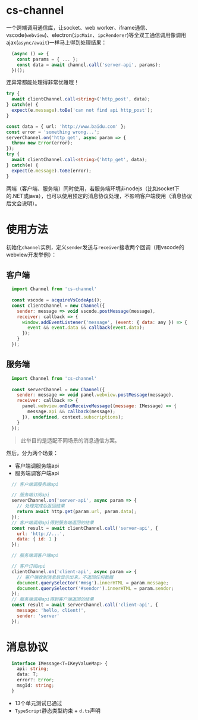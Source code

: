 # cs-channel
一个跨端调用通信库，让socket、web worker、iframe通信、vscode(`webview`)、electron(`ipcMain`、`ipcRenderer`)等全双工通信调用像调用ajax(`async/await`)一样马上得到处理结果：
```javascript
  (async () => {
    const params = { ... };
    const data = await channel.call('server-api', params);
  })();
```
连异常都能处理得非常优雅哦！
```typescript
try {
  await clientChannel.call<string>('http_post', data);
} catch(e) {
  expect(e.message).toBe('can not find api http_post');
}
```
```typescript
const data = { url: 'http://www.baidu.com' };
const error = 'something wrong...';
serverChannel.on('http_get', async param => {
  throw new Error(error);
});
try {
  await clientChannel.call<string>('http_get', data);
} catch(e) {
  expect(e.message).toBe(error);
}
```

两端（客户端、服务端）同时使用，若服务端环境非nodejs（比如socket下的.NET或java），也可以使用预定的消息协议处理，不影响客户端使用（消息协议后文会说明）。

# 使用方法
初始化`channel`实例，定义`sender`发送与`receiver`接收两个回调（用vscode的webview开发举例）：
## 客户端
```javascript
  import Channel from 'cs-channel'
  
  const vscode = acquireVsCodeApi();
  const clientChannel = new Channel({
    sender: message => void vscode.postMessage(message),
    receiver: callback => {
      window.addEventListener('message', (event: { data: any }) => {
        event && event.data && callback(event.data);
      });
    }
  });
```
## 服务端
```javascript
  import Channel from 'cs-channel'
  
  const serverChannel = new Channel({
    sender: message => void panel.webview.postMessage(message),
    receiver: callback => {
      panel.webview.onDidReceiveMessage((message: IMessage) => {
        message.api && callback(message);
      }), undefined, context.subscriptions);
    }
  });
```
> 此举目的是适配不同场景的消息通信方案。

然后，分为两个场景：
- 客户端调服务端api
- 服务端调客户端api

```javascript
  // 客户端调服务端api

  // 服务端订阅api
  serverChannel.on('server-api', async param => {
    // 处理完成后返回结果
    return await http.get(param.url, param.data);
  });
  // 客户端调用api得到服务端返回的结果
  const result = await clientChannel.call('server-api', {
    url: 'http://...',
    data: { id: 1 }
  });
```

```javascript
  // 服务端调客户端api

  // 客户订阅api
  clientChannel.on('client-api', async param => {
    // 客户端收到消息后显示出来，不返回任何数据
    document.querySelector('#msg').innerHTML = param.message;
    document.querySelector('#sendor').innerHTML = param.sendor;
  });
  // 服务端调用api得到客户端返回的结果
  const result = await serverChannel.call('client-api', {
    message: 'hello, client!',
    sender: 'server'
  });
```

# 消息协议
```typescript
  interface IMessage<T=IKeyValueMap> {
    api: string;
    data: T;
    error?: Error;
    msgId: string;
  }
```

- 13个单元测试已通过
- `TypeScript`静态类型约束 + `d.ts`声明
